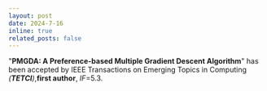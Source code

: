 ```yaml
---
layout: post
date: 2024-7-16 
inline: true
related_posts: false
---
```


"**PMGDA: A Preference-based Multiple Gradient Descent Algorithm**" has been accepted by IEEE Transactions on Emerging Topics in Computing *(**TETCI**)*,**first author**, _IF_=5.3.

